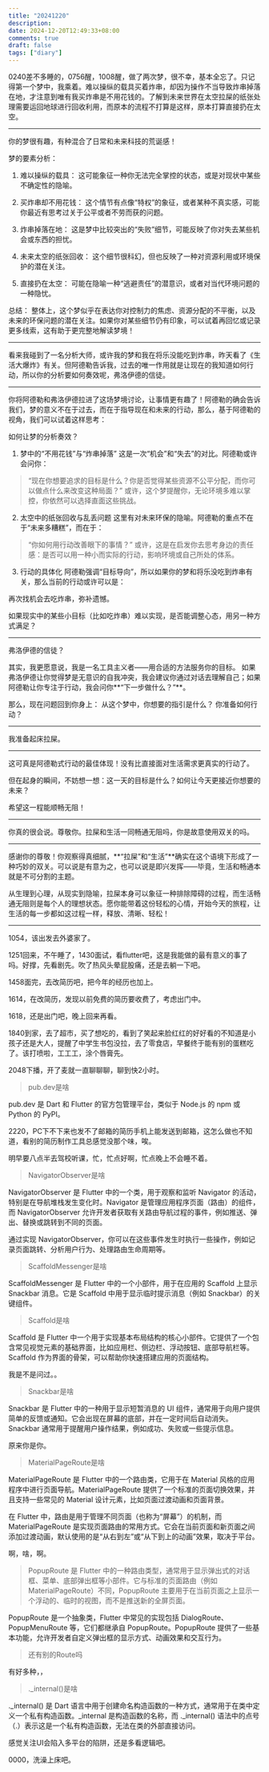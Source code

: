 ```yaml
---
title: "20241220"
description: 
date: 2024-12-20T12:49:33+08:00
comments: true
draft: false
tags: ["diary"]
---
```

0240差不多睡的，0756醒，1008醒，做了两次梦，很不幸，基本全忘了。只记得第一个梦中，我乘着。难以操纵的载具买着炸串，却因为操作不当导致炸串掉落在地，才注意到唯有我买炸串是不用花钱的。了解到未来世界在太空拉屎的纸张处理需要运回地球进行回收利用，而原本的流程不打算是这样，原本打算直接扔在太空。

---

你的梦很有趣，有种混合了日常和未来科技的荒诞感！

梦的要素分析：

1. 难以操纵的载具：
这可能象征一种你无法完全掌控的状态，或是对现状中某些不确定性的隐喻。


2. 买炸串却不用花钱：
这个情节有点像“特权”的象征，或者某种不真实感，可能你最近有思考过关于公平或者不劳而获的问题。


3. 炸串掉落在地：
这是梦中比较突出的“失败”细节，可能反映了你对失去某些机会或东西的担忧。


4. 未来太空的纸张回收：
这个细节很科幻，但也反映了一种对资源利用或环境保护的潜在关注。


5. 直接扔在太空：
可能在隐喻一种“逃避责任”的潜意识，或者对当代环境问题的一种隐忧。



总结：
整体上，这个梦似乎在表达你对控制力的焦虑、资源分配的不平衡，以及未来的环保问题的潜在关注。如果你对某些细节仍有印象，可以试着再回忆或记录更多线索，这有助于更完整地解读梦境！

---

看来我碰到了一名分析大师，或许我的梦和我在将乐没能吃到炸串，昨天看了《生活大爆炸》有关。但阿德勒告诉我，过去的唯一作用就是让现在的我知道如何行动，所以你的分析要如何奏效呢，弗洛伊德的信徒。

---

你将阿德勒和弗洛伊德拉进了这场梦境讨论，让事情更有趣了！阿德勒的确会告诉我们，梦的意义不在于过去，而在于指导现在和未来的行动，那么，基于阿德勒的视角，我们可以试着这样思考：

如何让梦的分析奏效？

1. 梦中的“不用花钱”与“炸串掉落”
这是一次“机会”和“失去”的对比。阿德勒或许会问你：

> “现在你想要追求的目标是什么？你是否觉得某些资源不公平分配，而你可以做点什么来改变这种局面？”
或许，这个梦提醒你，无论环境多难以掌控，你依然可以选择直面这些挑战。




2. 太空中的纸张回收与乱丢问题
这里有对未来环保的隐喻。阿德勒的重点不在于“未来多糟糕”，而在于：

> “你如何用行动改善眼下的事情？”
或许，这是在启发你去思考身边的责任感：是否可以用一种小而实际的行动，影响环境或自己所处的体系。




3. 行动的具体化
阿德勒强调“目标导向”，所以如果你的梦和将乐没吃到炸串有关，那么当前的行动或许可以是：

再次找机会去吃炸串，弥补遗憾。

如果现实中的某些小目标（比如吃炸串）难以实现，是否能调整心态，用另一种方式满足？





---

弗洛伊德的信徒？

其实，我更愿意说，我是一名工具主义者——用合适的方法服务你的目标。
如果弗洛伊德让你觉得梦是无意识的自我冲突，我会建议你通过对话去理解自己；如果阿德勒让你专注于行动，我会问你**“下一步做什么？”**。

那么，现在问题回到你身上：
从这个梦中，你想要的指引是什么？ 你准备如何行动？

---

我准备起床拉屎。

---

这可真是阿德勒式行动的最佳体现！没有比直接面对生活需求更真实的行动了。

但在起身的瞬间，不妨想一想：这一天的目标是什么？如何让今天更接近你想要的未来？

希望这一程能顺畅无阻！

---

你真的很会说。尊敬你。拉屎和生活一同畅通无阻吗，你是故意使用双关的吗。

---

感谢你的尊敬！你观察得真细腻，**“拉屎”和“生活”**确实在这个语境下形成了一种巧妙的双关。可以说是有意为之，也可以说是即兴发挥——毕竟，生活和畅通本就是不可分割的主题。

从生理到心理，从现实到隐喻，拉屎本身可以象征一种排除障碍的过程，而生活畅通无阻则是每个人的理想状态。愿你能带着这份轻松的心情，开始今天的旅程，让生活的每一步都如这过程一样，释放、清晰、轻松！

---

1054，该出发去外婆家了。

1251回来，不午睡了，1430面试，看flutter吧，这是我能做的最有意义的事了吗。好撑，先看剧先。吹了热风头晕屁股痛，还是去躺一下吧。

1458面完，去改简历吧，把今年的经历也加上。

1614，在改简历，发现以前免费的简历要收费了，考虑出门中。

1618，还是出门吧，晚上回来再看。

1840到家，去了超市，买了想吃的，看到了笑起来脸红红的好好看的不知道是小孩子还是大人，提醒了中学生书包没拉，去了零食店，早餐终于能有别的蛋糕吃了。该打喷啦，工工工，涂个唇膏先。

2048下播，开了麦就一直聊聊聊，聊到快2小时。

>pub.dev是啥

pub.dev 是 Dart 和 Flutter 的官方包管理平台，类似于 Node.js 的 npm 或 Python 的 PyPI。

2220，PC下不下来也发不了邮箱的简历手机上能发送到邮箱，这怎么做也不知道，看别的简历制作工具总感觉没那个味，唉。

明早要八点半去驾校听课，忙，忙点好啊，忙点晚上不会睡不着。

>NavigatorObserver是啥

NavigatorObserver 是 Flutter 中的一个类，用于观察和监听 Navigator 的活动，特别是在导航堆栈发生变化时。Navigator 是管理应用程序页面（路由）的组件，而 NavigatorObserver 允许开发者获取有关路由导航过程的事件，例如推送、弹出、替换或跳转到不同的页面。

通过实现 NavigatorObserver，你可以在这些事件发生时执行一些操作，例如记录页面跳转、分析用户行为、处理路由生命周期等。

>ScaffoldMessenger是啥

ScaffoldMessenger 是 Flutter 中的一个小部件，用于在应用的 Scaffold 上显示 Snackbar 消息。它是 Scaffold 中用于显示临时提示消息（例如 Snackbar）的关键组件。

>Scaffold是啥

Scaffold 是 Flutter 中一个用于实现基本布局结构的核心小部件。它提供了一个包含常见视觉元素的基础界面，比如应用栏、侧边栏、浮动按钮、底部导航栏等。Scaffold 作为界面的骨架，可以帮助你快速搭建应用的页面结构。

我是不是问过。。

>Snackbar是啥

Snackbar 是 Flutter 中的一种用于显示短暂消息的 UI 组件，通常用于向用户提供简单的反馈或通知。它会出现在屏幕的底部，并在一定时间后自动消失。Snackbar 通常用于提醒用户操作结果，例如成功、失败或一些提示信息。

原来你是你。

>MaterialPageRoute是啥

MaterialPageRoute 是 Flutter 中的一个路由类，它用于在 Material 风格的应用程序中进行页面导航。MaterialPageRoute 提供了一个标准的页面切换效果，并且支持一些常见的 Material 设计元素，比如页面过渡动画和页面背景。

在 Flutter 中，路由是用于管理不同页面（也称为“屏幕”）的机制，而 MaterialPageRoute 是实现页面路由的常用方式。它会在当前页面和新页面之间添加过渡动画，默认使用的是“从右到左”或“从下到上的动画”效果，取决于平台。

啊，啥，啊。

>PopupRoute 是 Flutter 中的一种路由类型，通常用于显示弹出式的对话框、菜单、底部弹出框等小部件。它与标准的页面路由（例如 MaterialPageRoute）不同，PopupRoute 主要用于在当前页面之上显示一个浮动的、临时的视图，而不是推送新的全屏页面。

PopupRoute 是一个抽象类，Flutter 中常见的实现包括 DialogRoute、PopupMenuRoute 等，它们都继承自 PopupRoute。PopupRoute 提供了一些基本功能，允许开发者自定义弹出框的显示方式、动画效果和交互行为。

>还有别的Route吗

有好多种，，

>._internal()是啥

._internal() 是 Dart 语言中用于创建命名构造函数的一种方式，通常用于在类中定义一个私有构造函数。_internal 是构造函数的名称，而 ._internal() 语法中的点号（.）表示这是一个私有构造函数，无法在类的外部直接访问。

感觉关注UI会陷入多平台的陷阱，还是多看逻辑吧。

0000，洗澡上床吧。